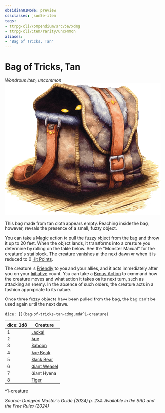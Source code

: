 ```yaml
---
obsidianUIMode: preview
cssclasses: json5e-item
tags:
- ttrpg-cli/compendium/src/5e/xdmg
- ttrpg-cli/item/rarity/uncommon
aliases: 
- "Bag of Tricks, Tan"
---
```

# Bag of Tricks, Tan
*Wondrous item, uncommon*  
![](Інструменти%20ДМ/CLI/items/img/bag-of-tricks.webp#right)


This bag made from tan cloth appears empty. Reaching inside the bag, however, reveals the presence of a small, fuzzy object.

You can take a [Magic](Інструменти%20ДМ/CLI/rules/actions.md#Magic) action to pull the fuzzy object from the bag and throw it up to 20 feet. When the object lands, it transforms into a creature you determine by rolling on the table below. See the "Monster Manual" for the creature's stat block. The creature vanishes at the next dawn or when it is reduced to 0 [Hit Points](Інструменти%20ДМ/CLI/rules/variant-rules/hit-points-xphb.md).

The creature is [Friendly](Інструменти%20ДМ/CLI/rules/variant-rules/friendly-attitude-xphb.md) to you and your allies, and it acts immediately after you on your [Initiative](Інструменти%20ДМ/CLI/rules/variant-rules/initiative-xphb.md) count. You can take a [Bonus Action](Інструменти%20ДМ/CLI/rules/variant-rules/bonus-action-xphb.md) to command how the creature moves and what action it takes on its next turn, such as attacking an enemy. In the absence of such orders, the creature acts in a fashion appropriate to its nature.

Once three fuzzy objects have been pulled from the bag, the bag can't be used again until the next dawn.

`dice: [](bag-of-tricks-tan-xdmg.md#^1-creature)`

| dice: 1d8 | Creature |
|-----------|----------|
| 1 | [Jackal](Інструменти%20ДМ/CLI/bestiary/beast/jackal-xmm.md) |
| 2 | [Ape](Інструменти%20ДМ/CLI/bestiary/beast/ape-xmm.md) |
| 3 | [Baboon](Інструменти%20ДМ/CLI/bestiary/beast/baboon-xmm.md) |
| 4 | [Axe Beak](Інструменти%20ДМ/CLI/bestiary/monstrosity/axe-beak-xmm.md) |
| 5 | [Black Bear](Інструменти%20ДМ/CLI/bestiary/beast/black-bear-xmm.md) |
| 6 | [Giant Weasel](Інструменти%20ДМ/CLI/bestiary/beast/giant-weasel-xmm.md) |
| 7 | [Giant Hyena](Інструменти%20ДМ/CLI/bestiary/beast/giant-hyena-xmm.md) |
| 8 | [Tiger](Інструменти%20ДМ/CLI/bestiary/beast/tiger-xmm.md) |
^1-creature

*Source: Dungeon Master's Guide (2024) p. 234. Available in the <span title='Systems Reference Document (5.2)'>SRD</span> and the Free Rules (2024)*